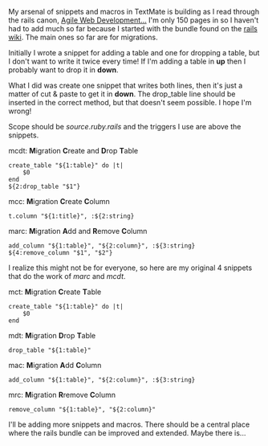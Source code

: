My arsenal of snippets and macros in TextMate is building as I read through the rails canon, <a href="http://www.pragmaticprogrammer.com/titles/rails/" title="Agile Web Development With Rails">Agile Web Development...</a> I'm only 150 pages in so I haven't had to add much so far because I started with the bundle found on the <a href="http://wiki.rubyonrails.org/rails/pages/TextMate">rails wiki</a>. The main ones so far are for migrations.

Initially I wrote a snippet for adding a table and one for dropping a table, but I don't want to write it twice every time! If I'm adding a table in **up** then I probably want to drop it in **down**.

What I did was create one snippet that writes both lines, then it's just a matter of cut & paste to get it in **down**. The drop_table line should be inserted in the correct method, but that doesn't seem possible. I hope I'm wrong!

Scope should be *source.ruby.rails* and the triggers I use are above the snippets.

mcdt: **M**igration **C**reate and **D**rop **T**able

    create_table "${1:table}" do |t|
        $0
    end
    ${2:drop_table "$1"}

mcc: **M**igration **C**reate **C**olumn

    t.column "${1:title}", :${2:string}

marc: **M**igration **A**dd and **R**emove **C**olumn

    add_column "${1:table}", "${2:column}", :${3:string}
    ${4:remove_column "$1", "$2"}

I realize this might not be for everyone, so here are my original 4 snippets that do the work of *marc* and *mcdt*.

mct: **M**igration **C**reate **T**able

    create_table "${1:table}" do |t|
        $0
    end

mdt: **M**igration **D**rop **T**able

    drop_table "${1:table}"

mac: **M**igration **A**dd **C**olumn

    add_column "${1:table}", "${2:column}", :${3:string}

mrc: **M**igration **R**remove **C**olumn

    remove_column "${1:table}", "${2:column}"

I'll be adding more snippets and macros. There should be a central place where the rails bundle can be improved and extended. Maybe there is...
